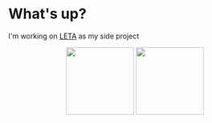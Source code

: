 #  What's up? 

I'm working on [LETA](https://github.com/paragoda/leta) as my side project

<p align="center">
   <img src="https://github-readme-stats.vercel.app/api/wakatime?username=romankoshchei&theme=nord&hide=other&hide_border=true&langs_count=4&custom_title=Week%20activity" height=135>
   <img src="https://github-top-langs.herokuapp.com/user?name=roman-koshchei&hide=html,css&includePrivate=false&background=%232e3441&count=4" height=135>
</p>


<!-- 
old github langs
   <img src="https://github-readme-stats.vercel.app/api/top-langs?username=roman-koshchei&theme=nord&hide=html&layout=compact&hide_title=true&langs_count=5&hide_border=true" height=150>
-->
